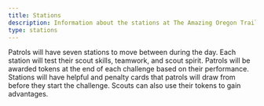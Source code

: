 ```yaml
---
title: Stations
description: Information about the stations at The Amazing Oregon Trail camporee
type: stations
---
```


Patrols will have seven stations to move between during the day. Each station will test their scout skills, teamwork, and scout spirit. Patrols will be awarded tokens at the end of each challenge based on their performance. Stations will have helpful and penalty cards that patrols will draw from before they start the challenge. Scouts can also use their tokens to gain advantages.
